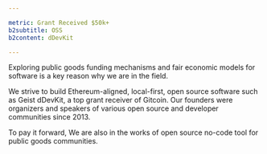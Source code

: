 ```yaml
---

metric: Grant Received $50k+
b2subtitle: OSS
b2content: dDevKit

---
```


Exploring public goods funding mechanisms and fair economic models for software is a key reason why we are in the field.

We strive to build Ethereum-aligned, local-first, open source software such as Geist dDevKit, a top grant receiver of Gitcoin. Our founders were organizers and speakers of various open source and developer communities since 2013. 


To pay it forward, We are also in the works of open source no-code tool for public goods communities.

